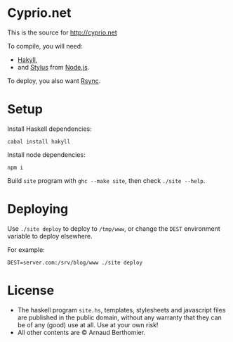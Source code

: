 # Cyprio.net

This is the source for http://cyprio.net

To compile, you will need:
  * [Hakyll][hakyll],
  * and [Stylus][stylus] from [Node.js][node].

To deploy, you also want [Rsync][rsync].

# Setup

Install Haskell dependencies:

```
cabal install hakyll
```

Install node dependencies:

```
npm i
```

Build `site` program with `ghc --make site`, then check `./site --help`.


# Deploying

Use `./site deploy` to deploy to `/tmp/www`, or change the `DEST`
environment variable to deploy elsewhere.

For example:

```
DEST=server.com:/srv/blog/www ./site deploy
```

# License

 * The haskell program `site.hs`, templates, stylesheets and javascript files
   are published in the public domain, without any warranty that they can be of
   any (good) use at all. Use at your own risk!
 * All other contents are © Arnaud Berthomier.

[hakyll]: http://jaspervdj.be/hakyll/
[stylus]: http://learnboost.github.io/stylus/
[node]: http://nodejs.org
[rsync]: https://rsync.samba.org/
